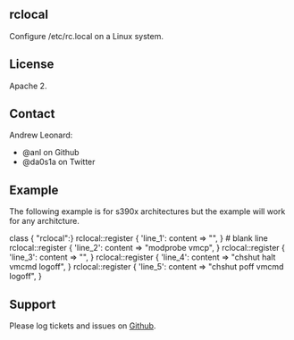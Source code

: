 rclocal
-------

Configure /etc/rc.local on a Linux system.

License
-------

Apache 2.

Contact
-------

Andrew Leonard:

* @anl on Github
* @da0s1a on Twitter


Example
-------

The following example is for s390x architectures but the example will work for any architcture.

class { "rclocal":}
  rclocal::register { 'line_1': content =>  "", } # blank line
  rclocal::register { 'line_2': content =>  "modprobe vmcp", }
  rclocal::register { 'line_3': content =>  "", }
  rclocal::register { 'line_4': content =>  "chshut halt vmcmd logoff", }
  rclocal::register { 'line_5': content =>  "chshut poff vmcmd logoff", }



Support
-------

Please log tickets and issues on [Github](https://github.com/anl/puppet-rclocal).

